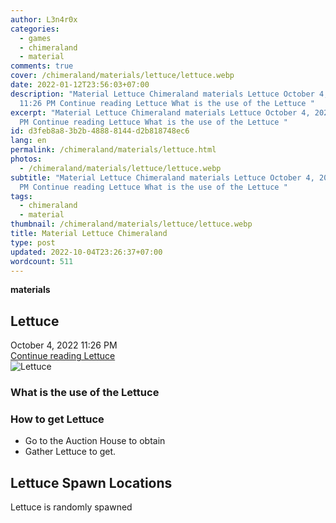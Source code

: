 ```yaml
---
author: L3n4r0x
categories:
  - games
  - chimeraland
  - material
comments: true
cover: /chimeraland/materials/lettuce/lettuce.webp
date: 2022-01-12T23:56:03+07:00
description: "Material Lettuce Chimeraland materials Lettuce October 4, 2022
  11:26 PM Continue reading Lettuce What is the use of the Lettuce "
excerpt: "Material Lettuce Chimeraland materials Lettuce October 4, 2022 11:26
  PM Continue reading Lettuce What is the use of the Lettuce "
id: d3feb8a8-3b2b-4888-8144-d2b818748ec6
lang: en
permalink: /chimeraland/materials/lettuce.html
photos:
  - /chimeraland/materials/lettuce/lettuce.webp
subtitle: "Material Lettuce Chimeraland materials Lettuce October 4, 2022 11:26
  PM Continue reading Lettuce What is the use of the Lettuce "
tags:
  - chimeraland
  - material
thumbnail: /chimeraland/materials/lettuce/lettuce.webp
title: Material Lettuce Chimeraland
type: post
updated: 2022-10-04T23:26:37+07:00
wordcount: 511
---
```


<link
  rel="stylesheet"
  href="https://rawcdn.githack.com/dimaslanjaka/Web-Manajemen/870a349/css/bootstrap-5-3-0-alpha3-wrapper.css"
/>
<section id="bootstrap-wrapper">
  <div data-bs-theme="dark">
    <div
      class="row g-0 border rounded overflow-hidden flex-md-row mb-4 shadow-sm position-relative bg-dark text-light"
    >
      <div class="col p-4 d-flex flex-column position-static">
        <strong class="d-inline-block mb-2 text-success">materials</strong>
        <h2 class="mb-0">Lettuce</h2>
        <div class="mb-1 text-muted">October 4, 2022 11:26 PM</div>
        <a
          href="/chimeraland/materials/lettuce.html"
          class="stretched-link d-none text-primary"
          >Continue reading Lettuce</a
        >
      </div>
      <div class="col-auto d-none d-md-block d-lg-block">
        <img
          src="https://www.webmanajemen.com/chimeraland/materials/lettuce/lettuce.webp"
          alt="Lettuce"
        />
      </div>
    </div>
    <div class="row">
      <div class="col-lg-6 col-12 mb-2">
        <div class="card">
          <div class="card-body">
            <h3 class="card-title">What is the use of the Lettuce</h3>
            <div class="card-text"><ul></ul></div>
          </div>
        </div>
      </div>
      <div class="col-lg-6 col-12 mb-2">
        <div class="card">
          <div class="card-body">
            <h3 class="card-title">How to get Lettuce</h3>
            <div class="card-text">
              <ul>
                <li>Go to the Auction House to obtain</li>
                <li>Gather Lettuce to get.</li>
              </ul>
            </div>
          </div>
        </div>
      </div>
      <div class="col-12 mb-2">
        <h2>Lettuce Spawn Locations</h2>
        <p>Lettuce is randomly spawned</p>
      </div>
    </div>
  </div>
</section>